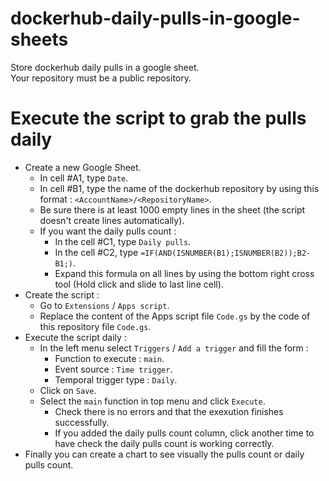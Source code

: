 # dockerhub-daily-pulls-in-google-sheets

Store dockerhub daily pulls in a google sheet.  
Your repository must be a public repository.

# Execute the script to grab the pulls daily

- Create a new Google Sheet.
  - In cell #A1, type `Date`.
  - In cell #B1, type the name of the dockerhub repository by using this format : `<AccountName>/<RepositoryName>`.
  - Be sure there is at least 1000 empty lines in the sheet (the script doesn't create lines automatically).
  - If you want the daily pulls count :
    - In the cell #C1, type `Daily pulls`.
    - In the cell #C2, type `=IF(AND(ISNUMBER(B1);ISNUMBER(B2));B2-B1;)`.
    - Expand this formula on all lines by using the bottom right cross tool (Hold click and slide to last line cell).
- Create the script :
  - Go to `Extensions` / `Apps script`.
  - Replace the content of the Apps script file `Code.gs` by the code of this repository file `Code.gs`.
- Execute the script daily :
  - In the left menu select `Triggers` / `Add a trigger` and fill the form :
    - Function to execute : `main`.
    - Event source : `Time trigger`.
    - Temporal trigger type : `Daily`.
  - Click on `Save`.
  - Select the `main` function in top menu and click `Execute`.
    - Check there is no errors and that the exexution finishes successfully.
    - If you added the daily pulls count column, click another time to have check the daily pulls count is working correctly.
- Finally you can create a chart to see visually the pulls count or daily pulls count.
